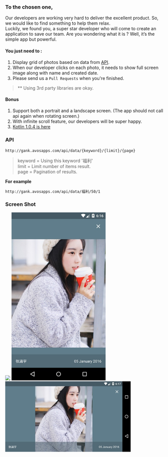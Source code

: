 ### To the chosen one,
Our developers are working very hard to deliver the excellent product. So, we would like to find something to help them relax.  
Luckily, we found you, a super star developer who will come to create an application to save our team.
Are you wondering what it is ?  Well, it’s the simple app but powerful.   

#### You just need to :
1. Display grid of photos based on data from <a href="#api">API</a>.
2. When our developer clicks on each photo, it needs to show full screen image along with name and created date.
3. Please send us a `Pull Requests` when you're finished.

> ** Using 3rd party libraries are okay.

#### Bonus
1. Support both a portrait and a landscape screen. (The app should not call api again when rotating screen.)
2. With infinite scroll feature, our developers will be super happy.
3. <a href="https://blog.jetbrains.com/kotlin/2016/09/kotlin-1-0-4-is-here/" target="_blank">Kotlin 1.0.4 is here</a>

### API
```
http://gank.avosapps.com/api/data/{keyword}/{limit}/{page}
```
> keyword  = Using this keyword '福利'<br />
> limit    = Limit number of items result.<br />
> page     = Pagination of results.<br />

**For example**
```
http://gank.avosapps.com/api/data/福利/50/1
```
### Screen Shot
<img src="http://i.giphy.com/26uf5OUS87Yfv1dWU.gif" width="300" />
<img src="https://raw.githubusercontent.com/shopspotapp/Recruit-Android/master/example/ss-detail-portrait.jpg" width="300" />

<img src="https://raw.githubusercontent.com/shopspotapp/Recruit-Android/master/example/ss-detail-landscape.jpg" width="400" />
